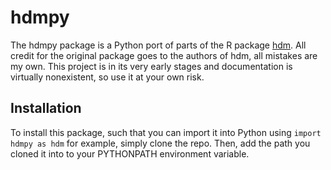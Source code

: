 # hdmpy

The hdmpy package is a Python port of parts of the R package [hdm](https://github.com/cran/hdm). All credit for the original package goes to the authors of hdm, all mistakes are my own. This project is in its very early stages and documentation is virtually nonexistent, so use it at your own risk.

## Installation
To install this package, such that you can import it into Python using ``import hdmpy as hdm`` for example, simply clone the repo. Then, add the path you cloned it into to your PYTHONPATH environment variable.
